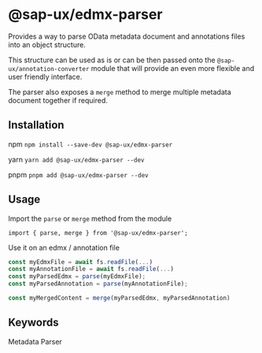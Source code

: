 # @sap-ux/edmx-parser

Provides a way to parse OData metadata document and annotations files into an object structure.

This structure can be used as is or can be then passed onto the `@sap-ux/annotation-converter` module that will provide an even more flexible and user friendly interface.

The parser also exposes a `merge` method to merge multiple metadata document together if required.


## Installation
npm
`npm install --save-dev @sap-ux/edmx-parser`

yarn
`yarn add @sap-ux/edmx-parser --dev`

pnpm
`pnpm add @sap-ux/edmx-parser --dev`

## Usage

Import the `parse` or `merge` method from the module

`import { parse, merge } from '@sap-ux/edmx-parser';`

Use it on an edmx / annotation file

```typescript
const myEdmxFile = await fs.readFile(...)
const myAnnotationFile = await fs.readFile(...)
const myParsedEdmx = parse(myEdmxFile);
const myParsedAnnotation = parse(myAnnotationFile);

const myMergedContent = merge(myParsedEdmx, myParsedAnnotation)
```

## Keywords
Metadata Parser


